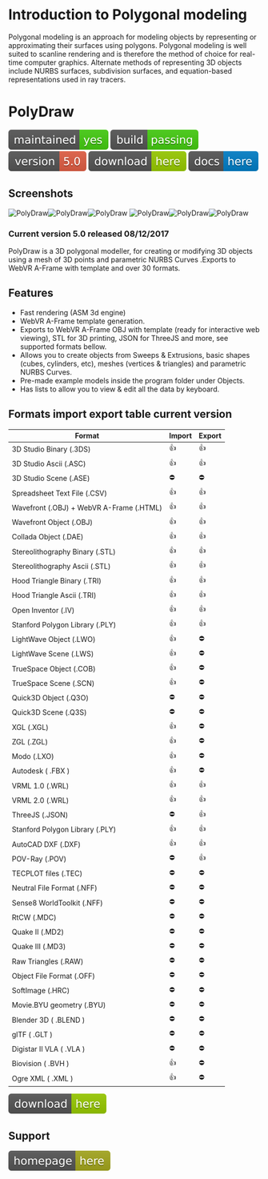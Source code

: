 # Introduction to Polygonal modeling 

Polygonal modeling is an approach for modeling objects by representing or approximating their surfaces using polygons. Polygonal modeling is well suited to scanline rendering and is therefore the method of choice for real-time computer graphics. Alternate methods of representing 3D objects include NURBS surfaces, subdivision surfaces, and equation-based representations used in ray tracers.

# PolyDraw

[![Maintenance](/images/2017.svg)]() [![Travis](/images/rust.svg)]()  [![You can download here.](/images/version-5.0-red.svg)](https://dl.orangedox.com/YYR2ih46hcVPtlG8lq?dl=1) [![You can download here.](/images/download-here-green.svg)](https://dl.orangedox.com/YYR2ih46hcVPtlG8lq?dl=1) [![Docs](/images/docs-here-blue.svg)](/docs/)

## Screenshots
![PolyDraw](https://raw.githubusercontent.com/ptsource/PolyDraw/master/images/20.png)![PolyDraw](https://raw.githubusercontent.com/ptsource/PolyDraw/master/images/21.png)![PolyDraw](https://raw.githubusercontent.com/ptsource/PolyDraw/master/images/22.png)
![PolyDraw](https://raw.githubusercontent.com/ptsource/PolyDraw/master/images/23.png)![PolyDraw](https://raw.githubusercontent.com/ptsource/PolyDraw/master/images/26.png)![PolyDraw](https://raw.githubusercontent.com/ptsource/PolyDraw/master/images/27.png)

### Current version 5.0 released 08/12/2017

PolyDraw is a 3D polygonal modeller, for creating or modifying 3D objects using a mesh of 3D points and parametric NURBS Curves .Exports to WebVR A-Frame with template and over 30 formats.

## Features 

* Fast rendering (ASM 3d engine)
* WebVR A-Frame template generation.
* Exports to WebVR A-Frame OBJ with template (ready for interactive web viewing), STL for 3D printing, JSON for ThreeJS and more, see supported formats bellow.
* Allows you to create objects from Sweeps & Extrusions, basic shapes (cubes, cylinders, etc), meshes (vertices & triangles) and parametric NURBS Curves.
* Pre-made example models inside the program folder under Objects. 
* Has lists to allow you to view & edit all the data by keyboard.

## Formats import export table current version

|Format  | Import | Export | 
| ------------- | ------------- | ------------- | 
| 3D Studio Binary  (.3DS) | :+1: | :+1: |  
| 3D Studio Ascii (.ASC)  |  :+1:  |  :+1: | 
| 3D Studio Scene (.ASE)  |  :no_entry:  |  :no_entry: | 
| Spreadsheet Text File (.CSV) |  :+1: |  :+1: | 
| Wavefront (.OBJ) + WebVR A-Frame (.HTML)  |  :+1:  |  :+1: | 
| Wavefront Object (.OBJ)  |  :+1:  |  :+1: | 
| Collada Object (.DAE)  |  :+1:  | :+1: | 
| Stereolithography Binary (.STL)  |  :+1:  |  :+1: | 
| Stereolithography Ascii (.STL)  |  :+1:  |  :+1: | 
| Hood Triangle Binary (.TRI)  |  :+1:  |  :+1: | 
| Hood Triangle Ascii (.TRI)  |  :+1:  |  :+1: |
| Open Inventor (.IV)  |  :+1:  |  :+1: |
| Stanford Polygon Library (.PLY)  |  :+1:  |  :+1: | 
| LightWave Object (.LWO)  |  :+1:  | :no_entry: | 
| LightWave Scene (.LWS)  |  :+1:  | :no_entry: | 
| TrueSpace Object (.COB)  |  :+1:  | :no_entry: | 
| TrueSpace Scene (.SCN)  |  :+1:  | :no_entry: | 
| Quick3D Object (.Q3O)  |  :no_entry:  | :no_entry: | 
| Quick3D Scene (.Q3S)  |  :no_entry:  | :no_entry: | 
| XGL (.XGL)  |  :+1:  | :no_entry: | 
| ZGL (.ZGL)  |  :+1:  | :no_entry: |
| Modo (.LXO)  |  :+1:  | :no_entry: | 
| Autodesk  ( .FBX )  |  :+1:  | :no_entry:  | 
| VRML 1.0 (.WRL)  |  :+1:  |  :+1: | 
| VRML 2.0 (.WRL)  |  :+1:  |  :+1: | 
| ThreeJS (.JSON)  | :no_entry:  |  :+1: | 
| Stanford Polygon Library (.PLY) | :+1:  |  :+1: | 
| AutoCAD DXF (.DXF) |  :+1:  |  :+1: | 
| POV-Ray (.POV) | :no_entry: |  :+1: | 
| TECPLOT files (.TEC) | :no_entry:  | :no_entry: | 
| Neutral File Format (.NFF) | :no_entry:  | :no_entry: | 
| Sense8 WorldToolkit (.NFF) | :no_entry:  | :no_entry: |
| RtCW (.MDC) | :no_entry:  | :no_entry: |
| Quake II (.MD2) | :no_entry:  | :no_entry: |
| Quake III (.MD3) | :no_entry:  | :no_entry: |
| Raw Triangles (.RAW) | :no_entry:  | :no_entry: |
| Object File Format (.OFF) | :no_entry:  | :no_entry: | 
| SoftImage (.HRC) | :no_entry:  | :no_entry: | 
| Movie.BYU geometry (.BYU) | :no_entry:  | :no_entry: | 
| Blender 3D ( .BLEND ) | :no_entry:  | :no_entry: | 
| glTF  ( .GLT ) | :no_entry:  | :no_entry: | 
| Digistar II VLA  ( .VLA )  | :no_entry:  | :no_entry: | 
| Biovision  ( .BVH )  | :+1:  | :no_entry: | 
| Ogre XML ( .XML )  | :+1:  | :no_entry: | 

[![You can download here.](/images/download-here-green.svg)](https://dl.orangedox.com/YYR2ih46hcVPtlG8lq?dl=1)

## Support

[![Visit homepage.](/images/homepage-here-yellowgreen.svg)](https://www.facebook.com/www.ptsource.eu/)
